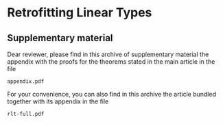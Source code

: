 # Retrofitting Linear Types

## Supplementary material

Dear reviewer, please find in this archive of supplementary material
the appendix with the proofs for the theorems stated in the main
article in the file

    appendix.pdf

For your convenience, you can also find in this archive the article
bundled together with its appendix in the file

    rlt-full.pdf
